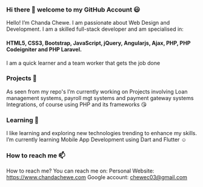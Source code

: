 ### Hi there 👋 welcome to my GitHub Account 😃

Hello! I’m Chanda Chewe. I am passionate about Web Design and Development. I am a skilled full-stack developer
and am specialised in:
#### HTML5, CSS3, Bootstrap, JavaScript, jQuery, Angularjs, Ajax, PHP, PHP Codeigniter and PHP Laravel. 
I am a quick learner and a team worker that gets the job done

### Projects 🔭 
As seen from my repo's I’m currently working on Projects involving Loan management systems, payroll mgt systems and payment gateway systems Integrations, of course using PHP and its frameworks 😘

### Learning 🌱 
I like learning and exploring new technologies trending to enhance my skills. I’m currently learning Mobile App Development using Dart and Flutter ☺️ 

### How to reach me 📫
How to reach me? You can reach me on:
Personal Website: https://www.chandachewe.com
Google account: chewec03@gmail.com
<!--
**chandachewe10/chandachewe10** is a ✨ _special_ ✨ repository because its `README.md` (this file) appears on your GitHub profile.

Here are some ideas to get you started:

- 🔭 I’m currently working on ...
- 🌱 I’m currently learning ...
- 👯 I’m looking to collaborate on ...
- 🤔 I’m looking for help with ...
- 💬 Ask me about ...
- 📫 How to reach me: ...
- 😄 Pronouns: ...
- ⚡ Fun fact: ...
-->
